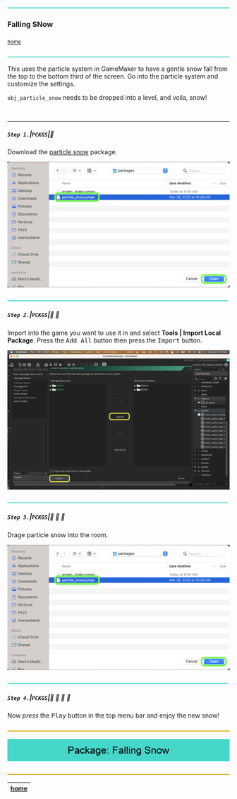 ![](../images/line3.png)

### Falling SNow

<sub>[home](../README.md#user-content-gms2-packages---table-of-contents)</sub>

![](../images/line3.png)

This uses the particle system in GameMaker to have a gentle snow fall from the top to the bottom third of the screen.  Go into the particle system and customize the settings. 

`obj_particle_snow` needs to be dropped into a level, and voila, snow!

<br>

---

##### `Step 1.`\|`PCKGS`|:small_blue_diamond:

Download the [particle snow](../packages/particle_snow.yymps) package.

![download particle_snow package](images/downloadParticleSnow.png)

![](../images/line2.png)

##### `Step 2.`\|`PCKGS`|:small_blue_diamond: :small_blue_diamond: 

Import into the game you want to use it in and select **Tools | Import Local Package**. Press the <kbd>Add All</kbd> button then press the <kbd>Import</kbd> button. 

![import effect](images/importEffect.png)

![](../images/line2.png)

##### `Step 3.`\|`PCKGS`|:small_blue_diamond: :small_blue_diamond: :small_blue_diamond:

Drage particle snow into the room.

![alt_text](images/downloadParticleSnow.png)

![](../images/line2.png)

##### `Step 4.`\|`PCKGS`|:small_blue_diamond: :small_blue_diamond: :small_blue_diamond: :small_blue_diamond:

Now *press* the <kbd>Play</kbd> button in the top menu bar and enjoy the new snow!



![](../images/line.png)

<!-- <img src="https://via.placeholder.com/1000x100/45D7CA/000000/?text=Package: Falling Snow"> -->

![next up - ](images/banner.png)

![](../images/line.png)

| [home](../README.md#user-content-gms2-packages---table-of-contents)|
|---|
